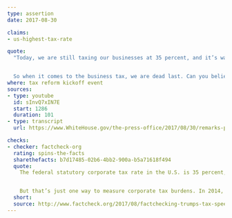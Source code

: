 ```yaml
---
type: assertion
date: 2017-08-30

claims:
- us-highest-tax-rate

quote:
  "Today, we are still taxing our businesses at 35 percent, and it’s way more than that. And think of it: In some cases, way above 40 percent when you include state and local taxes, in various states. The United States is now behind France, behind Germany, behind Canada, Ireland, Japan, Mexico, South Korea, and many other nations…


  So when it comes to the business tax, we are dead last. Can you believe that? So this cannot be allowed to continue any longer. America must lead the way, not follow from behind."
where: tax reform kickoff event
sources:
- type: youtube
  id: sInvQ7xIN7E
  start: 1286
  duration: 101
- type: transcript
  url: https://www.WhiteHouse.gov/the-press-office/2017/08/30/remarks-president-trump-tax-reform-springfield-mo

checks:
- checker: factcheck-org
  rating: spins-the-facts
  sharethefacts: b7d17485-02b6-4bb2-900a-b5a71618f494
  quote:
    The federal statutory corporate tax rate in the U.S. is 35 percent, as Trump said, and that figure jumps to about 39 percent when state taxes are added in. That is highest among the 35 advanced economies tracked by the Organisation for Economic Co-Operation and Development. The next highest is France at 34.4 percent.


    But that’s just one way to measure corporate tax burdens. In 2014, a Congressional Research Service report found that the average effective corporate tax rate in 2008 was 27.1 percent, which tracks pretty closely to the GDP weighted average among other OECD countries, 27.7 percent.
  short:
  source: http://www.factcheck.org/2017/08/factchecking-trumps-tax-speech/
---
```

